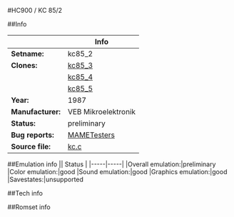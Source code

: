 #HC900 / KC 85/2

##Info

||Info|
|-----|-----|
|**Setname:**|kc85_2
|**Clones:**|[kc85_3](kc85_3.md)
||[kc85_4](kc85_4.md)
||[kc85_5](kc85_5.md)
|**Year:**|1987
|**Manufacturer:**|VEB Mikroelektronik
|**Status:**|preliminary
|**Bug reports:**|[MAMETesters](http://mametesters.org/view_all_set.php?type=1&temporary=y&search=kc.c)
|**Source file:**|[kc.c](https://github.com/mamedev/mame/blob/master/src/mess/drivers/kc.c)

##Emulation info
|| Status |
|-----|-----|
|Overall emulation:|preliminary
|Color emulation:|good
|Sound emulation:|good
|Graphics emulation:|good
|Savestates:|unsupported

##Tech info

##Romset info

<!--- START OF EDITED COMMENT DO NOT TOUCH TEXT ABOVE-->
